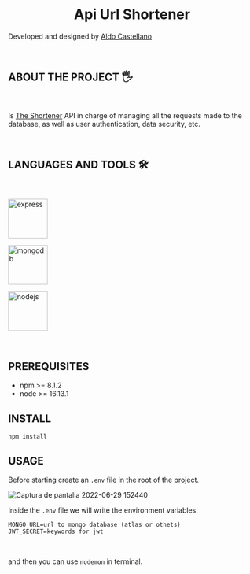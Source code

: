 <h1 align="center">Api Url Shortener</h1> 

Developed and designed by [Aldo Castellano](https://www.linkedin.com/in/aldo-castellano/ "Aldo Castellano")




<br>

## ABOUT THE PROJECT 🖐️
<br>

Is [The Shortener](https://github.com/aldo-castellano/short-url-frontend "The Shortener") API in charge of managing all the requests made to the database, as well as user authentication, data security, etc.

<br>

## LANGUAGES AND TOOLS 🛠️
<br>

 <a href="https://expressjs.com" target="_blank" rel="noreferrer"> <img src="https://user-images.githubusercontent.com/92597205/176458799-c1dc2282-a505-463c-b1b8-41498c3b2c2a.svg" alt="express" width="80" height="80"/> </a> 
 
 <a href="https://www.mongodb.com/" target="_blank" rel="noreferrer"> <img src="https://webimages.mongodb.com/_com_assets/cms/kuyj3d95v5vbmm2f4-horizontal_white.svg?auto=format%252Ccompress" alt="mongodb" width="80" height="80"/> </a>
 
 <a href="https://nodejs.org" target="_blank" rel="noreferrer"> <img src="https://nodejs.org/static/images/logo.svg" alt="nodejs" width="80" height="80"/> </a> 

<br>

## PREREQUISITES 

- npm >= 8.1.2
- node >= 16.13.1


## INSTALL


` npm install `



## USAGE 
Before starting create an `.env` file in the root of the project.

![Captura de pantalla 2022-06-29 152440](https://user-images.githubusercontent.com/92597205/176447354-0f9864bb-7200-4564-8100-6415c9667909.png)


Inside the `.env` file we will write the environment variables.

```
MONGO_URL=url to mongo database (atlas or othets)
JWT_SECRET=keywords for jwt
```

<br>

and then you can use `nodemon` in terminal.









